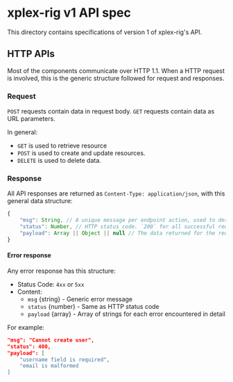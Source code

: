 # xplex-rig v1 API spec

This directory contains specifications of version 1 of xplex-rig's API.

## HTTP APIs

Most of the components communicate over HTTP 1.1. When a HTTP request is involved, this is the generic structure followed for request and responses.

### Request

`POST` requests contain data in request body. `GET` requests contain data as URL parameters.

In general:

- `GET` is used to retrieve resource
- `POST` is used to create and update resources.
- `DELETE` is used to delete data.


### Response

All API responses are returned as `Content-Type: application/json`, with this general data structure:

```js
{
    "msg": String, // A unique message per endpoint action, used to describe current response. e.g., "User created".
    "status": Number, // HTTP status code. `200` for all successful requests.
    "payload": Array || Object || null // The data returned for the request. If response does not have any associated data to be returned, this is set to `null`.
}
```

#### Error response

Any error response has this structure:

- Status Code: `4xx` or `5xx`
- Content:
    - `msg` {string} - Generic error message
    - `status` {number} - Same as HTTP status code
    - `payload` {array<string>} - Array of strings for each error encountered in detail

For example:

```json
"msg": "Cannot create user",
"status": 400,
"payload": [
    "username field is required",
    "email is malformed
]
```
